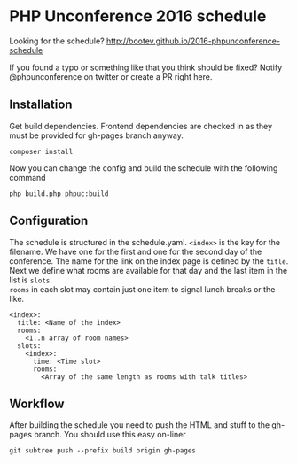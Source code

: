 PHP Unconference 2016 schedule
=========================

Looking for the schedule? 
http://bootev.github.io/2016-phpunconference-schedule

If you found a typo or something like that you think should be fixed? Notify @phpunconference
on twitter or create a PR right here.

Installation
------------

Get build dependencies. Frontend dependencies are checked in as they must be provided for
gh-pages branch anyway.

`composer install`

Now you can change the config and build the schedule with the following command

`php build.php phpuc:build`

Configuration
-------------

The schedule is structured in the schedule.yaml. `<index>` is the key for the filename. We
have one for the first and one for the second day of the conference. The name for the link
on the index page is defined by the `title`. Next we define what rooms are available for
that day and the last item in the list is `slots`.  
`rooms` in each slot may contain just one item to signal lunch breaks or the like.

```
<index>:
  title: <Name of the index>
  rooms:
    <1..n array of room names>
  slots:
    <index>:
      time: <Time slot>
      rooms:
        <Array of the same length as rooms with talk titles>
```

Workflow
--------

After building the schedule you need to push the HTML and stuff to the gh-pages branch.
You should use this easy on-liner

`git subtree push --prefix build origin gh-pages`
